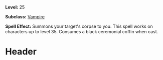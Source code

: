 <!-- TITLE: Spell: Lesser Summon Corpse -->
<!-- SUBTITLE:  -->

**Level:** 25

**Subclass:** [Vampire](vampire)

**Spell Effect:** Summons your target's corpse to you.  This spell works on characters up to level 35.  Consumes a black ceremonial coffin when cast.

# Header